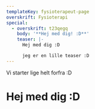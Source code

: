 ```yaml
---
templateKey: fysioterapeut-page
overskrift: Fysioterapi
special:
  - overskrift: t23qegq
    body: '**Hej med dig! :D**'
    teaser: |-
      Hej med dig :D

      jeg er en lille teaser :D
---
```

Vi starter lige helt forfra :D

# Hej med dig :D

